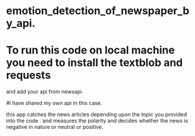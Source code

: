 # emotion_detection_of_newspaper_by_api.

# To run this code on local machine you need to install the textblob and requests
and add your api from newsapi.

#I have shared my own api in this case.

this app catches the news articles depending upon the topic you provided into the code .
and measures the polarity and decides whether the news is negative in nature or neutral or positive.
